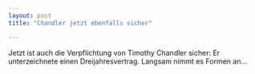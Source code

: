 ```yaml
---
layout: post
title: "Chandler jetzt ebenfalls sicher"

---
```


Jetzt ist auch die Verpflichtung von Timothy Chandler sicher: Er unterzeichnete einen Dreijahresvertrag. Langsam nimmt es Formen an...


